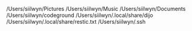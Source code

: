 /Users/siilwyn/Pictures
/Users/siilwyn/Music
/Users/siilwyn/Documents
/Users/siilwyn/codeground
/Users/siilwyn/.local/share/dijo
/Users/siilwyn/.local/share/restic.txt
/Users/siilwyn/.ssh

